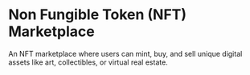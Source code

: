 # Non Fungible Token (NFT) Marketplace


An NFT marketplace where users can mint, buy, and sell unique digital assets like art, collectibles, or virtual real estate.
